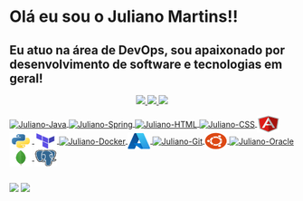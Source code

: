 # Olá eu sou o Juliano Martins!!
## Eu atuo na área de DevOps, sou apaixonado por desenvolvimento de software e tecnologias em geral!
<div align="center">
  <a href="https://github.com/scardofax">
  <img height="180em" src="https://github-readme-stats.vercel.app/api?username=scardofax&show_icons=true&theme=dracula&include_all_commits=true&count_private=true"/>
  <img height="180em" src="https://github-readme-stats.vercel.app/api/top-langs/?username=scardofax&layout=compact&langs_count=7&theme=dracula"/>
  <img height="180em" src="https://skyline.github.com/scardofax/2021"/>  
</div>
    
  
<div style="display: inline_block"><br>
  <img align="center" alt="Juliano-Java" height="30" width="40" src="https://cdn.jsdelivr.net/gh/devicons/devicon/icons/java/java-original-wordmark.svg" />
  <img align="center" alt="Juliano-Spring" height="30" width="40" src="https://cdn.jsdelivr.net/gh/devicons/devicon/icons/spring/spring-original-wordmark.svg" />
  <img align="center" alt="Juliano-HTML" height="30" width="40" src="https://cdn.jsdelivr.net/gh/devicons/devicon/icons/html5/html5-original-wordmark.svg" />
  <img align="center" alt="Juliano-CSS" height="30" width="40" src="https://cdn.jsdelivr.net/gh/devicons/devicon/icons/css3/css3-original-wordmark.svg" />
  <img align="center" alt="Juliano-Angular" height="30" width="40" src="https://github.com/devicons/devicon/blob/v2.15.1/icons/angularjs/angularjs-original.svg" />  
  <img align="center" alt="Juliano-Python" height="30" width="40" src="https://github.com/devicons/devicon/blob/v2.15.1/icons/python/python-original.svg" />
  
   <img align="center" alt="Juliano-Terraform" height="30" width="40" src="https://github.com/devicons/devicon/blob/v2.15.1/icons/terraform/terraform-original.svg" />
  <img align="center" alt="Juliano-Docker" height="30" width="40" src="https://cdn.jsdelivr.net/gh/devicons/devicon/icons/docker/docker-original-wordmark.svg" />
  <img align="center" alt="Juliano-Azure" height="30" width="40" src="https://github.com/devicons/devicon/blob/v2.15.1/icons/azure/azure-original.svg" />
  
  <img align="center" alt="Juliano-Git" height="30" width="40" src="https://cdn.jsdelivr.net/gh/devicons/devicon/icons/git/git-original-wordmark.svg" />
  <img align="center" alt="Juliano-Ubuntu" height="30" width="40" src="https://github.com/devicons/devicon/blob/v2.15.1/icons/ubuntu/ubuntu-plain.svg" />
  <img align="center" alt="Juliano-Oracle" height="30" width="40" src="https://cdn.jsdelivr.net/gh/devicons/devicon/icons/oracle/oracle-original.svg" />
  <img align="center" alt="Juliano-Mongo" height="30" width="40" src="https://github.com/devicons/devicon/blob/v2.15.1/icons/mongodb/mongodb-original.svg" />
  <img align="center" alt="Juliano-Mongo" height="30" width="40" src="https://github.com/devicons/devicon/blob/v2.15.1/icons/postgresql/postgresql-original.svg" />
    
</div>
  
  ##
 
<div>
  <a href = "mailto:juliano.jgm@gmail.com"><img src="https://img.shields.io/badge/-Gmail-%23333?style=for-the-badge&logo=gmail&logoColor=white" target="_blank"></a>
  <a href="https://www.linkedin.com/in/julianogm/" target="_blank"><img src="https://img.shields.io/badge/-LinkedIn-%230077B5?style=for-the-badge&logo=linkedin&logoColor=white" target="_blank"></a>  
</div>
